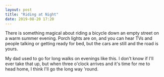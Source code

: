 ```yaml
---
layout: post
title: "Riding at Night"
date: 2019-08-20 17:20
---
```


There is something magical about riding a bicycle down an empty street on a warm summer evening.
Porch lights are on,
and you can hear TVs and people talking or getting ready for bed,
but the cars are still and the road is yours.

My dad used to go for long walks on evenings like this.
I don't know if I'll ever take that up,
but when three o'clock arrives and it's time for me to head home,
I think I'll go the long way 'round.
